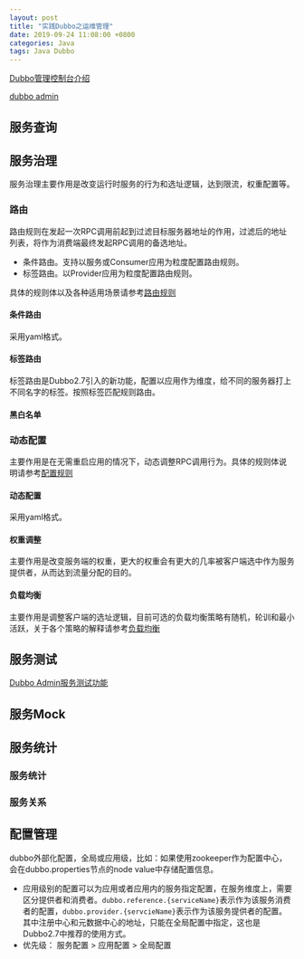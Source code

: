 ```yaml
---
layout: post
title: "实践Dubbo之运维管理"
date: 2019-09-24 11:08:00 +0800
categories: Java
tags: Java Dubbo
---
```




[Dubbo管理控制台介绍](http://dubbo.apache.org/zh-cn/docs/admin/introduction.html)

[dubbo admin](https://github.com/apache/dubbo-admin)

## 服务查询

## 服务治理

服务治理主要作用是改变运行时服务的行为和选址逻辑，达到限流，权重配置等。

### 路由

路由规则在发起一次RPC调用前起到过滤目标服务器地址的作用，过滤后的地址列表，将作为消费端最终发起RPC调用的备选地址。

- 条件路由。支持以服务或Consumer应用为粒度配置路由规则。
- 标签路由。以Provider应用为粒度配置路由规则。

具体的规则体以及各种适用场景请参考[路由规则](http://dubbo.apache.org/zh-cn/docs/user/demos/routing-rule.html)

#### 条件路由

采用yaml格式。

#### 标签路由

标签路由是Dubbo2.7引入的新功能，配置以应用作为维度，给不同的服务器打上不同名字的标签。按照标签匹配规则路由。

#### 黑白名单

### 动态配置

主要作用是在无需重启应用的情况下，动态调整RPC调用行为。具体的规则体说明请参考[配置规则](http://dubbo.apache.org/zh-cn/docs/user/demos/config-rule.html)

#### 动态配置

采用yaml格式。

#### 权重调整

主要作用是改变服务端的权重，更大的权重会有更大的几率被客户端选中作为服务提供者，从而达到流量分配的目的。

#### 负载均衡

主要作用是调整客户端的选址逻辑，目前可选的负载均衡策略有随机，轮训和最小活跃，关于各个策略的解释请参考[负载均衡](http://dubbo.apache.org/zh-cn/docs/user/demos/loadbalance.html)

## 服务测试

[Dubbo Admin服务测试功能](http://dubbo.apache.org/zh-cn/blog/service-test.html)

## 服务Mock

## 服务统计

### 服务统计

### 服务关系

## 配置管理

dubbo外部化配置，全局或应用级，比如：如果使用zookeeper作为配置中心，会在dubbo.properties节点的node value中存储配置信息。

- 应用级别的配置可以为应用或者应用内的服务指定配置，在服务维度上，需要区分提供者和消费者。`dubbo.reference.{serviceName}`表示作为该服务消费者的配置，`dubbo.provider.{servcieName}`表示作为该服务提供者的配置。其中注册中心和元数据中心的地址，只能在全局配置中指定，这也是Dubbo2.7中推荐的使用方式。
- 优先级： 服务配置 > 应用配置 > 全局配置